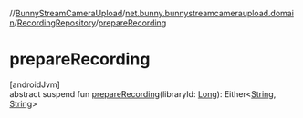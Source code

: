 //[BunnyStreamCameraUpload](../../../index.md)/[net.bunny.bunnystreamcameraupload.domain](../index.md)/[RecordingRepository](index.md)/[prepareRecording](prepare-recording.md)

# prepareRecording

[androidJvm]\
abstract suspend fun [prepareRecording](prepare-recording.md)(libraryId: [Long](https://kotlinlang.org/api/core/kotlin-stdlib/kotlin/-long/index.html)): Either&lt;[String](https://kotlinlang.org/api/core/kotlin-stdlib/kotlin/-string/index.html), [String](https://kotlinlang.org/api/core/kotlin-stdlib/kotlin/-string/index.html)&gt;